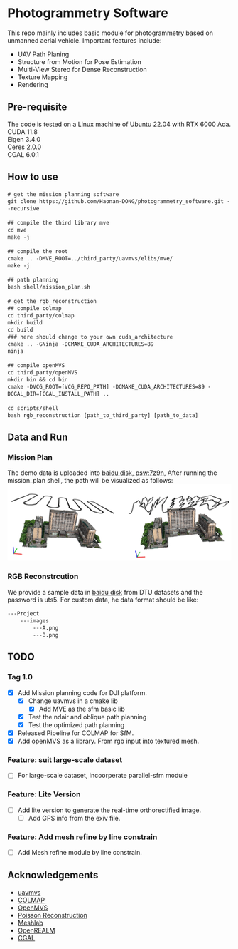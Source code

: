 # Photogrammetry Software
This repo mainly includes basic module for photogrammetry based on unmanned aerial vehicle. Important features include:
- UAV Path Planing
- Structure from Motion for Pose Estimation
- Multi-View Stereo for Dense Reconstruction
- Texture Mapping
- Rendering

## Pre-requisite
The code is tested on a Linux machine of Ubuntu 22.04 with RTX 6000 Ada. \
CUDA 11.8 \
Eigen 3.4.0 \
Ceres 2.0.0 \
CGAL 6.0.1


## How to use
```shell
# get the mission planning software
git clone https://github.com/Haonan-DONG/photogrammetry_software.git --recursive

## compile the third library mve
cd mve
make -j

## compile the root
cmake .. -DMVE_ROOT=../third_party/uavmvs/elibs/mve/
make -j

## path planning
bash shell/mission_plan.sh

# get the rgb_reconstruction
## compile colmap 
cd third_party/colmap
mkdir build
cd build
### here should change to your own cuda_architecture
cmake .. -GNinja -DCMAKE_CUDA_ARCHITECTURES=89
ninja

## compile openMVS
cd third_party/openMVS
mkdir bin && cd bin
cmake -DVCG_ROOT=[VCG_REPO_PATH] -DCMAKE_CUDA_ARCHITECTURES=89 -DCGAL_DIR=[CGAL_INSTALL_PATH] ..

cd scripts/shell
bash rgb_reconstruction [path_to_third_party] [path_to_data]
```
## Data and Run
### Mission Plan
The demo data is uploaded into [baidu disk, psw:7z9n](https://pan.baidu.com/s/1E1aecb8SpcAujOZ3HdEazg?pwd=7z9n), After running the mission_plan shell, the path will be visualized as follows:
![mission_plan_result](doc/mission_plan.png)

### RGB Reconstrcution
We provide a sample data in [baidu disk](https://pan.baidu.com/s/1Ekx5msUdmoQynWi4C12Fdw) from DTU datasets and the password is uts5. For custom data, he data format should be like:
```shell
---Project
    ---images
        ---A.png
        ---B.png
```


## TODO
### Tag 1.0
- [X] Add Mission planning code for DJI platform.
    - [X] Change uavmvs in a cmake lib
        - [X] Add MVE as the sfm basic lib
    - [X] Test the ndair and oblique path planning
    - [X] Test the optimized path planning
- [X] Released Pipeline for COLMAP for SfM.
- [X] Add openMVS as a library. From rgb input into textured mesh.

### Feature: suit large-scale dataset
- [ ] For large-scale dataset, incoorperate parallel-sfm module

### Feature: Lite Version
- [ ] Add lite version to generate the real-time orthorectified image.
    - [ ] Add GPS info from the exiv file.

### Feature: Add mesh refine by line constrain
- [ ] Add Mesh refine module by line constrain.

## Acknowledgements
- [uavmvs](https://github.com/nmoehrle/uavmvs)
- [COLMAP](https://github.com/colmap/colmap)
- [OpenMVS](https://github.com/cdcseacave/openMVS)
- [Poisson Reconstruction](https://www.cs.jhu.edu/~misha/Code/PoissonRecon/Version13.8/)
- [Meshlab](https://github.com/cnr-isti-vclab/meshlab)
- [OpenREALM](https://github.com/laxnpander/OpenREALM.git)
- [CGAL](https://github.com/CGAL/cgal.git)